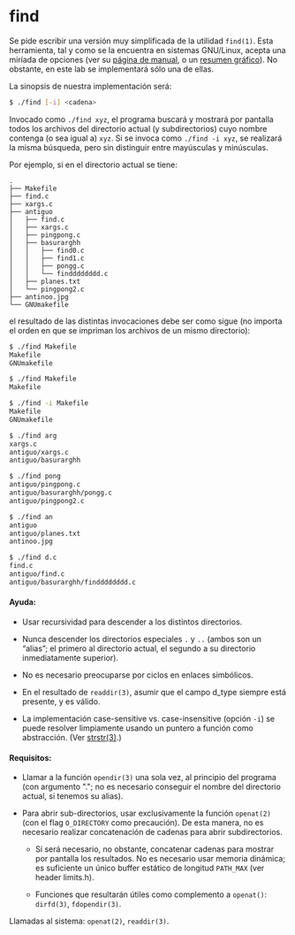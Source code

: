 # find

Se pide escribir una versión muy simplificada de la utilidad `find(1)`. Esta herramienta, tal y como se la encuentra en sistemas GNU/Linux, acepta una miríada de opciones (ver su [página de manual](https://dashdash.io/1/find), o un [resumen gráfico](https://twitter.com/b0rk/status/993862211964735488/photo/1)). No obstante, en este lab se implementará sólo una de ellas.

La sinopsis de nuestra implementación será:

```sh
$ ./find [-i] <cadena>
```

Invocado como `./find xyz`, el programa buscará y mostrará por pantalla todos los archivos del directorio actual (y subdirectorios) cuyo nombre contenga (o sea igual a) `xyz`. Si se invoca como `./find -i xyz`, se realizará la misma búsqueda, pero sin distinguir entre mayúsculas y minúsculas.

Por ejemplo, si en el directorio actual se tiene:

```
.
├── Makefile
├── find.c
├── xargs.c
├── antiguo
│   ├── find.c
│   ├── xargs.c
│   ├── pingpong.c
│   ├── basurarghh
│   │   ├── find0.c
│   │   ├── find1.c
│   │   ├── pongg.c
│   │   └── findddddddd.c
│   ├── planes.txt
│   └── pingpong2.c
├── antinoo.jpg
└── GNUmakefile
```

el resultado de las distintas invocaciones debe ser como sigue (no importa el orden en que se impriman los archivos de un mismo directorio):


```sh
$ ./find Makefile
Makefile
GNUmakefile

$ ./find Makefile
Makefile

$ ./find -i Makefile
Makefile
GNUmakefile

$ ./find arg
xargs.c
antiguo/xargs.c
antiguo/basurarghh

$ ./find pong
antiguo/pingpong.c
antiguo/basurarghh/pongg.c
antiguo/pingpong2.c

$ ./find an
antiguo
antiguo/planes.txt
antinoo.jpg

$ ./find d.c
find.c
antiguo/find.c
antiguo/basurarghh/findddddddd.c
```

#### Ayuda:
* Usar recursividad para descender a los distintos directorios.

* Nunca descender los directorios especiales `.` y `..` (ambos son un “alias”; el primero al directorio actual, el segundo a su directorio inmediatamente superior).

* No es necesario preocuparse por ciclos en enlaces simbólicos.

* En el resultado de `readdir(3)`, asumir que el campo d_type siempre está presente, y es válido.

* La implementación case-sensitive vs. case-insensitive (opción `-i`) se puede resolver limpiamente usando un puntero a función como abstracción. (Ver [strstr(3)](https://dashdash.io/3/strstr).)

#### Requisitos:

* Llamar a la función `opendir(3)` una sola vez, al principio del programa (con argumento "."; no es necesario conseguir el nombre del directorio actual, si tenemos su alias).

* Para abrir sub-directorios, usar exclusivamente la función `openat(2)` (con el flag `O_DIRECTORY` como precaución). De esta manera, no es necesario realizar concatenación de cadenas para abrir subdirectorios.

  * Sí será necesario, no obstante, concatenar cadenas para mostrar por pantalla los resultados. No es necesario usar memoria dinámica; es suficiente un único buffer estático de longitud `PATH_MAX` (ver header limits.h).

  * Funciones que resultarán útiles como complemento a `openat()`: `dirfd(3)`, `fdopendir(3)`.

Llamadas al sistema: `openat(2)`, `readdir(3)`.